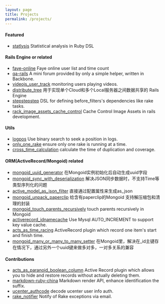 ```yaml
---
layout: page
title: Projects
permalink: /projects/
---
```


#### Featured
* [statlysis](http://github.com/eoecn/statlysis) Statistical analysis in Ruby DSL

#### Rails Engine or related
* [faye-online](http://github.com/eoecn/faye-online) Faye online user list and time count
* [qa-rails](http://github.com/eoecn/qa-rails) A mini forum provided by only a simple helper, written in Backbone.
* [videojs_user_track](http://github.com/eoecn/videojs_user_track) monitoring users playing videos.
* [distribute_tree](https://github.com/mvj3/distribute_tree) 用于实现单个Cloud和多个Local服务器之间数据共享的 Rails Engine 
* [stepstepstep](http://github.com/eoecn/stepstepstep) DSL for defining before_filters's dependencies like rake tasks.
* [rack_image_assets_cache_control](http://github.com/eoecn/rack_image_assets_cache_control) Cache Control Image Assets in rails development.

#### Utils
* [logpos](http://github.com/mvj3/logpos) Use binary search to seek a position in logs.
* [only_one_rake](http://github.com/mvj3/only_one_rake) ensure only one rake is running at a time.
* [cross_time_calculation](http://github.com/eoecn/cross_time_calculation) calculate the time of duplication and coverage.

#### ORM(ActiveRecord/Mongoid) related
* [mongoid_uuid_generator](https://github.com/mvj3/mongoid_uuid_generator) 在Mongoid实例初始化后自动生成uuid字段
* [mongoid_sync_with_deserialization](https://github.com/mvj3/mongoid_sync_with_deserialization) 解决JSON同步数据时，不支持Time等类型序列化的问题
* [active_model_as_json_filter](https://github.com/mvj3/active_model_as_json_filter) 直接通过配置属性来生成as_json
* [mongoid_unpack_paperclip](https://github.com/mvj3/mongoid_unpack_paperclip) 给含有paperclip的Mongoid 支持解压缩包和清理的封装
* [mongoid_touch_parents_recursively](https://github.com/mvj3/mongoid_touch_parents_recursively) touch parents recursively in Mongoid 
* [activerecord_idnamecache](http://github.com/mvj3/activerecord_idnamecache) Use Mysql AUTO_INCREMENT to support key value cache.
* [acts_as_time_racing](http://github.com/eoecn/acts_as_time_racing) ActiveRecord plugin which record one item's start and finish time.
* [mongoid_many_or_many_to_many_setter](https://github.com/mvj3/mongoid_many_or_many_to_many_setter) 在Mongoid里，解决在_id主键存在情况下，通过另外一个uuid键来做多对多，一对多关系的兼容  

#### Contributions
* [acts_as_paranoid_boolean_column](https://github.com/mvj3/rails3_acts_as_paranoid) Active Record plugin which allows you to hide and restore records without actually deleting them.
* [markdown-ruby-china](http://github.com/eoecn/markdown-ruby-china) Markdown render API, enhance identification the suffix.
* [ucenter_authcode](http://github.com/eoecn/ucenter_authcode) decode ucenter user info auth.
* [rake_notifier](http://github.com/eoecn/rake_notifier) Notify of Rake exceptions via email.

